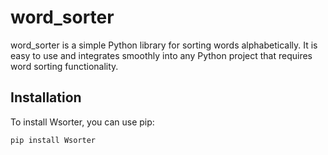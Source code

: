 # word_sorter

word_sorter is a simple Python library for sorting words alphabetically. It is easy to use and integrates smoothly into any Python project that requires word sorting functionality.

## Installation

To install Wsorter, you can use pip:

```bash
pip install Wsorter